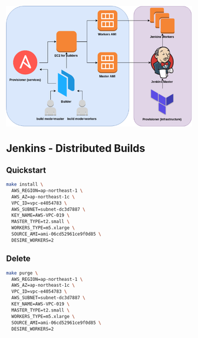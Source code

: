![IMAGE](docs/img/logo.png)

# Jenkins - Distributed Builds

## Quickstart

```bash
make install \
  AWS_REGION=ap-northeast-1 \
  AWS_AZ=ap-northeast-1c \
  VPC_ID=vpc-e4054783 \
  AWS_SUBNET=subnet-dc3d7887 \
  KEY_NAME=AWS-VPC-019 \
  MASTER_TYPE=t2.small \
  WORKERS_TYPE=m5.xlarge \
  SOURCE_AMI=ami-06cd52961ce9f0d85 \
  DESIRE_WORKERS=2
```

## Delete

```bash
make purge \
  AWS_REGION=ap-northeast-1 \
  AWS_AZ=ap-northeast-1c \
  VPC_ID=vpc-e4054783 \
  AWS_SUBNET=subnet-dc3d7887 \
  KEY_NAME=AWS-VPC-019 \
  MASTER_TYPE=t2.small \
  WORKERS_TYPE=m5.xlarge \
  SOURCE_AMI=ami-06cd52961ce9f0d85 \
  DESIRE_WORKERS=2
```